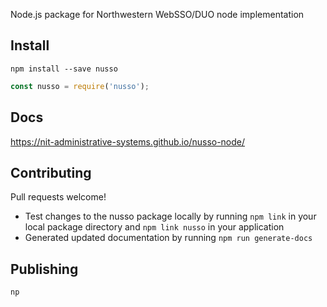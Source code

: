 Node.js package for Northwestern WebSSO/DUO node implementation

## Install
```shell
npm install --save nusso
```

```js
const nusso = require('nusso');
```

## Docs
https://nit-administrative-systems.github.io/nusso-node/

## Contributing 
Pull requests welcome! 
- Test changes to the nusso package locally by running `npm link` in your local package directory and `npm link nusso` in your application
- Generated updated documentation by running `npm run generate-docs`

## Publishing
```
np
```